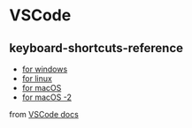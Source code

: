 # VSCode

## keyboard-shortcuts-reference

- [for windows](./keyboard-shortcuts-windows.pdf)
- [for linux](./keyboard-shortcuts-linux.pdf)
- [for macOS](./keyboard-shortcuts-macos.pdf)
- [for macOS -2](./VSCode.jpg)

from [VSCode docs](https://code.visualstudio.com/docs/getstarted/keybindings#_keyboard-shortcuts-reference)
